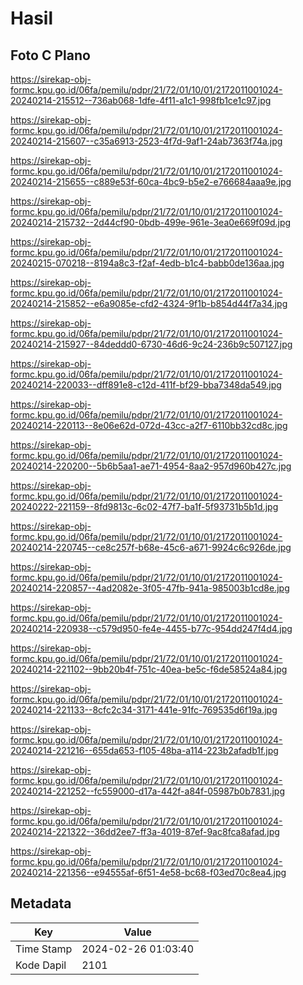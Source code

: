 # Hasil

## Foto C Plano

https://sirekap-obj-formc.kpu.go.id/06fa/pemilu/pdpr/21/72/01/10/01/2172011001024-20240214-215512--736ab068-1dfe-4f11-a1c1-998fb1ce1c97.jpg

https://sirekap-obj-formc.kpu.go.id/06fa/pemilu/pdpr/21/72/01/10/01/2172011001024-20240214-215607--c35a6913-2523-4f7d-9af1-24ab7363f74a.jpg

https://sirekap-obj-formc.kpu.go.id/06fa/pemilu/pdpr/21/72/01/10/01/2172011001024-20240214-215655--c889e53f-60ca-4bc9-b5e2-e766684aaa9e.jpg

https://sirekap-obj-formc.kpu.go.id/06fa/pemilu/pdpr/21/72/01/10/01/2172011001024-20240214-215732--2d44cf90-0bdb-499e-961e-3ea0e669f09d.jpg

https://sirekap-obj-formc.kpu.go.id/06fa/pemilu/pdpr/21/72/01/10/01/2172011001024-20240215-070218--8194a8c3-f2af-4edb-b1c4-babb0de136aa.jpg

https://sirekap-obj-formc.kpu.go.id/06fa/pemilu/pdpr/21/72/01/10/01/2172011001024-20240214-215852--e6a9085e-cfd2-4324-9f1b-b854d44f7a34.jpg

https://sirekap-obj-formc.kpu.go.id/06fa/pemilu/pdpr/21/72/01/10/01/2172011001024-20240214-215927--84deddd0-6730-46d6-9c24-236b9c507127.jpg

https://sirekap-obj-formc.kpu.go.id/06fa/pemilu/pdpr/21/72/01/10/01/2172011001024-20240214-220033--dff891e8-c12d-411f-bf29-bba7348da549.jpg

https://sirekap-obj-formc.kpu.go.id/06fa/pemilu/pdpr/21/72/01/10/01/2172011001024-20240214-220113--8e06e62d-072d-43cc-a2f7-6110bb32cd8c.jpg

https://sirekap-obj-formc.kpu.go.id/06fa/pemilu/pdpr/21/72/01/10/01/2172011001024-20240214-220200--5b6b5aa1-ae71-4954-8aa2-957d960b427c.jpg

https://sirekap-obj-formc.kpu.go.id/06fa/pemilu/pdpr/21/72/01/10/01/2172011001024-20240222-221159--8fd9813c-6c02-47f7-ba1f-5f93731b5b1d.jpg

https://sirekap-obj-formc.kpu.go.id/06fa/pemilu/pdpr/21/72/01/10/01/2172011001024-20240214-220745--ce8c257f-b68e-45c6-a671-9924c6c926de.jpg

https://sirekap-obj-formc.kpu.go.id/06fa/pemilu/pdpr/21/72/01/10/01/2172011001024-20240214-220857--4ad2082e-3f05-47fb-941a-985003b1cd8e.jpg

https://sirekap-obj-formc.kpu.go.id/06fa/pemilu/pdpr/21/72/01/10/01/2172011001024-20240214-220938--c579d950-fe4e-4455-b77c-954dd247f4d4.jpg

https://sirekap-obj-formc.kpu.go.id/06fa/pemilu/pdpr/21/72/01/10/01/2172011001024-20240214-221102--9bb20b4f-751c-40ea-be5c-f6de58524a84.jpg

https://sirekap-obj-formc.kpu.go.id/06fa/pemilu/pdpr/21/72/01/10/01/2172011001024-20240214-221133--8cfc2c34-3171-441e-91fc-769535d6f19a.jpg

https://sirekap-obj-formc.kpu.go.id/06fa/pemilu/pdpr/21/72/01/10/01/2172011001024-20240214-221216--655da653-f105-48ba-a114-223b2afadb1f.jpg

https://sirekap-obj-formc.kpu.go.id/06fa/pemilu/pdpr/21/72/01/10/01/2172011001024-20240214-221252--fc559000-d17a-442f-a84f-05987b0b7831.jpg

https://sirekap-obj-formc.kpu.go.id/06fa/pemilu/pdpr/21/72/01/10/01/2172011001024-20240214-221322--36dd2ee7-ff3a-4019-87ef-9ac8fca8afad.jpg

https://sirekap-obj-formc.kpu.go.id/06fa/pemilu/pdpr/21/72/01/10/01/2172011001024-20240214-221356--e94555af-6f51-4e58-bc68-f03ed70c8ea4.jpg


## Metadata

| Key        | Value               |
| ---------- | ------------------- |
| Time Stamp | 2024-02-26 01:03:40 |
| Kode Dapil | 2101                |



